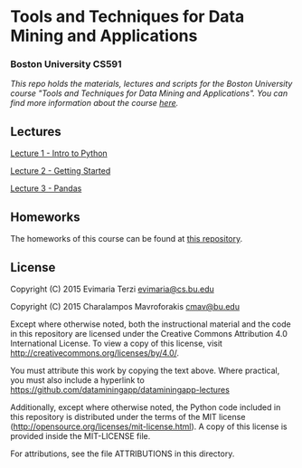# Tools and Techniques for Data Mining and Applications
### Boston University CS591
*This repo holds the materials, lectures and scripts for the Boston University course "Tools and Techniques for Data Mining and Applications". You can find more information about the course [here](http://cs-people.bu.edu/evimaria/datascience.html).*

## Lectures
[Lecture 1 - Intro to Python](http://nbviewer.ipython.org/github/dataminingapp/dataminingapp-lectures/blob/master/Lecture-1/Intro%20to%20Python.ipynb)

[Lecture 2 - Getting Started](http://nbviewer.ipython.org/github/dataminingapp/dataminingapp-lectures/blob/master/Lecture-2/Getting-Started.ipynb)

[Lecture 3 - Pandas](http://nbviewer.ipython.org/github/dataminingapp/dataminingapp-lectures/blob/master/Lecture-3/Getting-to-know-your-data-with-Pandas.ipynb)


## Homeworks
The homeworks of this course can be found at [this repository](https://github.com/dataminingapp/spring-2015-homeworks).

## License
Copyright (C) 2015 Evimaria Terzi <evimaria@cs.bu.edu>

Copyright (C) 2015 Charalampos Mavroforakis <cmav@bu.edu>

Except where otherwise noted, both the instructional material and the code in 
this repository are licensed under the Creative Commons Attribution 4.0 
International License. To view a copy of this license, visit 
http://creativecommons.org/licenses/by/4.0/.

You must attribute this work by copying the text above. Where 
practical, you must also include a hyperlink to 
https://github.com/dataminingapp/dataminingapp-lectures

Additionally, except where otherwise noted, the Python code included in this 
repository is distributed under the terms of the MIT license 
(http://opensource.org/licenses/mit-license.html). A copy of this license is
provided inside the MIT-LICENSE file.

For attributions, see the file ATTRIBUTIONS in this directory.
